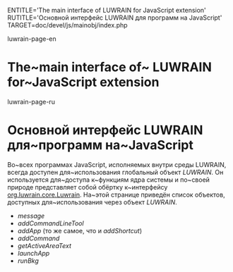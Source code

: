 
ENTITLE='The main interface of LUWRAIN for JavaScript extension'
RUTITLE='Основной интерфейс LUWRAIN для программ на JavaScript'
TARGET=doc/devel/js/mainobj/index.php

luwrain-page-en

# The~main interface of~ LUWRAIN for~JavaScript extension

luwrain-page-ru

# Основной интерфейс LUWRAIN для~программ на~JavaScript

Во~всех программах JavaScript, исполняемых внутри среды LUWRAIN, всегда доступен для~использования глобальный объект _LUWRAIN_.
Он используется для~доступа к~функциям ядра системы и по~своей природе представляет собой обёртку к~интерфейсу [org.luwrain.core.Luwrain](http://luwrain.org/api/org/luwrain/core/Luwrain.html).
На~этой странице приведён список  объектов, доступных для~использования через объект _LUWRAIN_.


* _message_
* _addCommandLineTool_
* _addApp_ (то же самое, что и _addShortcut_)
* _addCommand_
* _getActiveAreaText_
* _launchApp_
* _runBkg_
